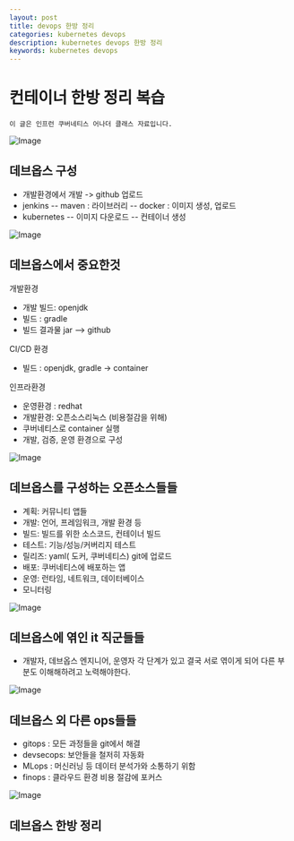 ```yaml
---
layout: post
title: devops 한방 정리
categories: kubernetes devops 
description: kubernetes devops 한방 정리
keywords: kubernetes devops 
---
```




# 컨테이너 한방 정리 복습
~~~
이 글은 인프런 쿠버네티스 어나더 클래스 자료입니다.
~~~
![Image](https://github.com/user-attachments/assets/32f04d7b-9fc9-4ab8-a6d1-a5541901749e)
## 데브옵스 구성
- 개발환경에서 개발 -> github 업로드
- jenkins
 -- maven : 라이브러리
 -- docker : 이미지 생성, 업로드
- kubernetes
 -- 이미지 다운로드
 -- 컨테이너 생성

![Image](https://github.com/user-attachments/assets/ef85d99e-debe-4c8f-bbca-36b00b7605b7)
## 데브옵스에서 중요한것

개발환경
- 개발 빌드: openjdk
- 빌드 : gradle
- 빌드 결과물 jar
--> github

CI/CD 환경
- 빌드 : openjdk, gradle
-> container 

인프라환경
- 운영환경 : redhat
- 개발환경: 오픈소스리눅스 (비용절감을 위해)
- 쿠버네티스로 container 실행
- 개발, 검증, 운영 환경으로 구성


![Image](https://github.com/user-attachments/assets/837c21c6-4993-44fd-adc1-c393e6480bb5)
## 데브옵스를 구성하는 오픈소스들들
* 계획: 커뮤니티 앱들
* 개발: 언어, 프레임워크, 개발 환경 등
* 빌드: 빌드를 위한 소스코드, 컨테이너 빌드
* 테스트: 기능/성능/커버리지 테스트 
* 릴리즈: yaml( 도커, 쿠버네티스) git에 업로드
* 배포: 쿠버네티스에 배포하는 앱
* 운영: 런타임, 네트워크, 데이터베이스
* 모니터링

![Image](https://github.com/user-attachments/assets/e3fa6cd8-4d2b-4f2d-ad82-d21a1fb44af4)
## 데브옵스에 엮인 it 직군들들

* 개발자, 데브옵스 엔지니어, 운영자
각 단계가 있고 결국 서로 엮이게 되어 다른 부분도 이해해하려고 노력해야한다.

![Image](https://github.com/user-attachments/assets/94b92cc9-1e01-4f45-a80f-da49f2243273)
## 데브옵스 외 다른 ops들들

* gitops : 모든 과정들을 git에서 해결
* devsecops: 보안들을 철저히 자동화
* MLops : 머신러닝 등 데이터 분석가와 소통하기 위함
* finops : 클라우드 환경 비용 절감에 포커스


![Image](https://github.com/user-attachments/assets/87462a03-3f60-4c7c-a69e-4e30d76f8e58)
## 데브옵스 한방 정리